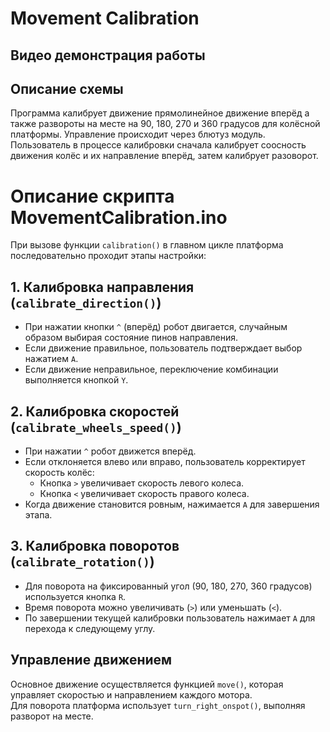 # Movement Calibration

## Видео демонстрация работы

## Описание схемы

Программа калибрует движение прямолинейное движение вперёд а также развороты на месте на 90, 180, 270 и 360 градусов для колёсной платформы. Управление происходит через блютуз модуль.
Пользователь в процессе калибровки сначала калибрует соосность движения колёс и их направление вперёд, затем калибрует разоворот.

# Описание скрипта MovementCalibration.ino  
При вызове функции `calibration()` в главном цикле платформа последовательно проходит этапы настройки:  
## 1. Калибровка направления (`calibrate_direction()`)  
- При нажатии кнопки `^` (вперёд) робот двигается, случайным образом выбирая состояние пинов направления.  
- Если движение правильное, пользователь подтверждает выбор нажатием `A`.  
- Если движение неправильное, переключение комбинации выполняется кнопкой `Y`.  

## 2. Калибровка скоростей (`calibrate_wheels_speed()`)  
- При нажатии `^` робот движется вперёд.  
- Если отклоняется влево или вправо, пользователь корректирует скорость колёс:  
  - Кнопка `>` увеличивает скорость левого колеса.  
  - Кнопка `<` увеличивает скорость правого колеса.  
- Когда движение становится ровным, нажимается `A` для завершения этапа.  

## 3. Калибровка поворотов (`calibrate_rotation()`)  
- Для поворота на фиксированный угол (90, 180, 270, 360 градусов) используется кнопка `R`.  
- Время поворота можно увеличивать (`>`) или уменьшать (`<`).  
- По завершении текущей калибровки пользователь нажимает `A` для перехода к следующему углу.  

## Управление движением  
Основное движение осуществляется функцией `move()`, которая управляет скоростью и направлением каждого мотора.  
Для поворота платформа использует `turn_right_onspot()`, выполняя разворот на месте. 
